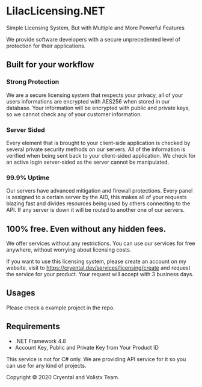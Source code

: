 # LilacLicensing.NET
Simple Licensing System, But with Multiple and More Powerful Features

We provide software developers with a secure unprecedented level of protection for their applications.

## Built for your workflow
### Strong Protection
We are a secure licensing system that respects your privacy, all of your users informations are encrypted with AES256 when stored in our database.
Your information will be encrypted with public and private keys, so we cannot check any of your customer information.

### Server Sided
Every element that is brought to your client-side application is checked by several private security methods on our servers. All of the information is verified when being sent back to your client-sided application. We check for an active login server-sided as the server cannot be manipulated.

### 99.9% Uptime
Our servers have advanced mitigation and firewall protections. Every panel is assigned to a certain server by the AID, this makes all of your requests blazing fast and divides resources being used by others connecting to the API. If any server is down it will be routed to another one of our servers.

## 100% free. Even without any hidden fees.
We offer services without any restrictions. You can use our services for free anywhere, without worrying about licensing costs.

If you want to use this licensing system, please create an account on my website, visit to https://cryental.dev/services/licensing/create and request the service for your product. Your request will accept with 3 business days.

## Usages
Please check a example project in the repo.

## Requirements
- .NET Framework 4.8
- Account Key, Public and Private Key from Your Product ID

This service is not for C# only. We are providing API service for it so you can use for any kind of projects.

Copyright © 2020 Cryental and Volistx Team.
